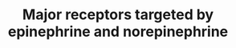 ---
annotations:
- id: PW:0000790
  parent: signaling pathway
  type: Pathway Ontology
  value: epinephrine signaling pathway
- id: PW:0000791
  parent: signaling pathway
  type: Pathway Ontology
  value: norepinephrine signaling pathway
- id: CL:0000746
  parent: native cell
  type: Cell Type Ontology
  value: cardiac muscle cell
- id: PW:0000002
  parent: classic metabolic pathway
  type: Pathway Ontology
  value: classic metabolic pathway
- id: CL:0000182
  parent: native cell
  type: Cell Type Ontology
  value: hepatocyte
- id: CL:0000188
  parent: native cell
  type: Cell Type Ontology
  value: cell of skeletal muscle
authors:
- Chris
- Egonw
- Fehrhart
- DeSl
- AlexanderPico
- Khanspers
- Finterly
- Eweitz
citedin:
- link: PMC9154116
  title: Target and drug predictions for SARS-CoV-2 infection in hepatocellular carcinoma
    patients (2022)
- link: PMC7931240
  title: Gene expression profile of human follicle dermal papilla cells in response
    to Camellia japonica phytoplacenta extract (2021)
communities:
- ONTOX
description: The physiologic "fear" response is associated with the signaling activity
  of adrenergic receptors stimulated by epinephrine and norepinephrine.
last-edited: 2025-07-27
ndex: 379591dd-8b6c-11eb-9e72-0ac135e8bacf
organisms:
- Homo sapiens
redirect_from:
- /index.php/Pathway:WP4589
- /instance/WP4589
- /instance/WP4589_r140100
revision: r140100
schema-jsonld:
- '@context': https://schema.org/
  '@id': https://wikipathways.github.io/pathways/WP4589.html
  '@type': Dataset
  creator:
    '@type': Organization
    name: WikiPathways
  description: The physiologic "fear" response is associated with the signaling activity
    of adrenergic receptors stimulated by epinephrine and norepinephrine.
  keywords:
  - AC
  - ADCY1
  - ADCY10
  - ADCY2
  - ADCY3
  - ADCY4
  - ADCY5
  - ADCY6
  - ADCY7
  - ADCY8
  - ADCY9
  - ATP
  - Ca²⁺
  - DAG
  - Epinephrine
  - PKA
  - PKC
  - Pyro-phosphate
  - Serine
  - Threonine
  - cAMP
  - α1A receptor
  - α1B receptor
  - α1D receptor
  - α2A receptor
  - α2B receptor
  - α2C receptor
  - β1 receptor
  - β2 receptor
  license: CC0
  name: Major receptors targeted by epinephrine and norepinephrine
seo: CreativeWork
title: Major receptors targeted by epinephrine and norepinephrine
wpid: WP4589
---